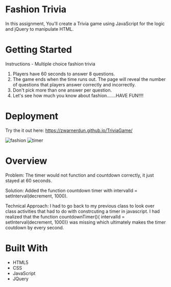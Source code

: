 # Fashion Trivia
In this assignment, You'll create a Trivia game using JavaScript for the logic and jQuery to manipulate HTML. 

# Getting Started 
Instructions - Multiple choice fashion trivia
1. Players have 60 seconds to answer 8 questions.
2. The game ends when the time runs out. The page will reveal the number of questions that players answer correctly and incorrectly.
3. Don't pick more than one answer per question.
4. Let's see how much you know about fashion.......HAVE FUN!!!!

# Deployment
Try the it out here: https://zwarnerdun.github.io/TriviaGame/

![fashion](https://user-images.githubusercontent.com/49568886/64914774-14d8ea80-d726-11e9-8658-564bed1199a4.PNG) ![timer](https://user-images.githubusercontent.com/49568886/64914775-19050800-d726-11e9-8c7c-a078c265bdb5.PNG)

# Overview
Problem: The timer would not function and countdown correctly, it just stayed at 60 seconds.

Solution: Added the function countdown timer with intervalId = setInterval(decrement, 1000).

Technical Approach: I had to go back to my previous class to look over class activities that had to do with constrcuting a timer in javascript. I had realized that the function countdownTimer(){ intervalId = setInterval(decrement, 1000)} was missing which ultimately makes the timer coutdown by every second. 

# Built With
* HTML5
* CSS
* JavaScript
* JQuery
